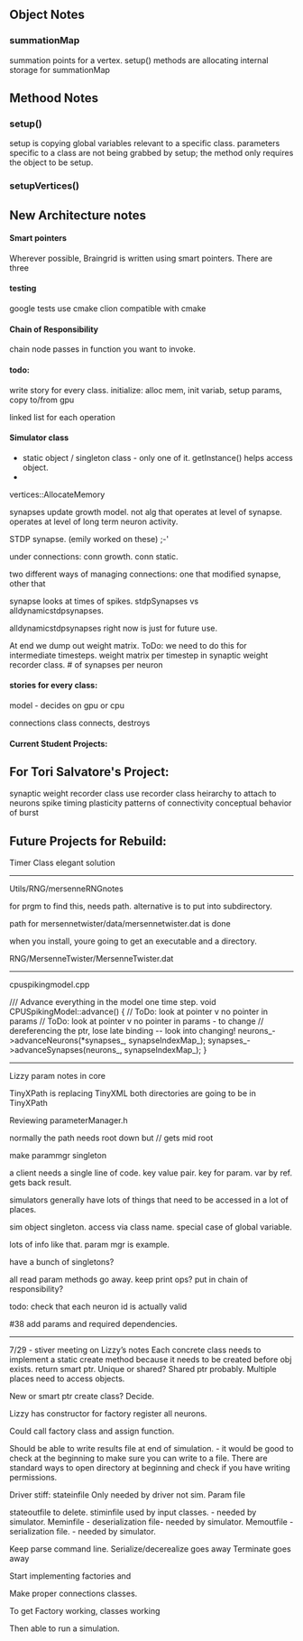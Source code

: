 ## Object Notes
### summationMap
summation points for a vertex. setup() methods are allocating internal storage for summationMap

## Methood Notes

### setup()
 setup is copying global variables relevant to a specific class.
 parameters specific to a class are not being grabbed by setup; the method only requires the object to be setup.

### setupVertices()




## New Architecture notes

#### Smart pointers 
Wherever possible, Braingrid is written using smart pointers. There are three  

#### testing
google tests use cmake 
clion compatible with cmake

#### Chain of Responsibility
chain node passes in function you want to invoke. 

#### todo: 
write story for every class. 
initialize: alloc mem, init variab, setup params, copy to/from gpu

linked list for each operation

#### Simulator class
- static object / singleton class - only one of it. getInstance() helps access object.
-


vertices::AllocateMemory


synapses update growth model. not alg that operates at level of synapse. operates at level of long term neuron activity. 

STDP synapse. (emily worked on these) ;-'

under connections: conn growth. conn static. 

two different ways of managing connections: one that modified synapse, other that 

synapse looks at times of spikes. 
stdpSynapses vs alldynamicstdpsynapses. 

alldynamicstdpsynapses right now is just for future use. 

At end we dump out weight matrix. 
ToDo: we need to do this for intermediate timesteps. weight matrix per timestep in synaptic weight recorder class. # of synapses per neuron 


#### stories for every class: 
model - decides on gpu or cpu 

connections class connects, destroys 



#### Current Student Projects: 

## For Tori Salvatore's Project:
synaptic weight recorder class
use recorder class heirarchy to attach to neurons
spike timing plasticity
patterns of connectivity
conceptual behavior of burst 

## Future Projects for Rebuild: 
Timer Class elegant solution

*******************************************************
Utils/RNG/mersenneRNGnotes

for prgm to find this, needs path. alternative is to put into subdirectory.

path for mersennetwister/data/mersennetwister.dat is done

when you install, youre going to get an executable and a directory.

RNG/MersenneTwister/MersenneTwister.dat

*************************************
cpuspikingmodel.cpp

/// Advance everything in the model one time step.
void CPUSpikingModel::advance()
{
   // ToDo: look at pointer v no pointer in params
   // ToDo: look at pointer v no pointer in params - to change
   // dereferencing the ptr, lose late binding -- look into changing!
    neurons_->advanceNeurons(*synapses_, synapseIndexMap_);
    synapses_->advanceSynapses(neurons_, synapseIndexMap_);
}

*******************************************************


Lizzy param notes in core

TinyXPath is replacing TinyXML
both directories are going to be in TinyXPath

Reviewing parameterManager.h

normally the path needs root down but // gets mid root

make parammgr singleton

a client needs a single line of code. key value pair. key for param. var by ref. gets back result.

simulators generally have lots of things that need to be accessed in a lot of places.

sim object singleton. access via class name. special case of global variable.

lots of info like that. param mgr is example.

have a bunch of singletons?

all read param methods go away. keep print ops? put in chain of responsibility?

todo: check that each neuron id is actually valid

#38 add params and required dependencies.

*******************************************************


7/29 - stiver meeting on Lizzy’s notes 
Each concrete class needs to implement a static create method because it needs to be created before obj exists. return smart ptr. Unique or shared? Shared ptr probably. Multiple places need to access objects. 

New or smart ptr create class? Decide. 

Lizzy has constructor for factory register all neurons. 

Could call factory class and assign function. 

Should be able to write results file at end of simulation. - it would be good to check at the beginning to make sure you can write to a file. There are standard ways to open directory at beginning and check if you have writing permissions. 


Driver stiff: 
stateinfile Only needed by driver not sim. Param file 

stateoutfile to delete. 
stiminfile used by input classes. - needed by simulator. 
Meminfile - deserialization file- needed by simulator. 
Memoutfile - serialization file. - needed by simulator. 

Keep parse command line. 
Serialize/decerealize goes away
Terminate goes away 

Start implementing factories and 

Make proper connections classes. 

To get 
Factory working, classes working

Then able to run a simulation. 




